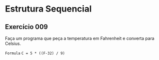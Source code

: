 # Estrutura Sequencial

## Exercício 009

Faça um programa que peça a temperatura em Fahrenheit e converta para Celsius.

`Formula`
`C = 5 * ((F-32) / 9)`
